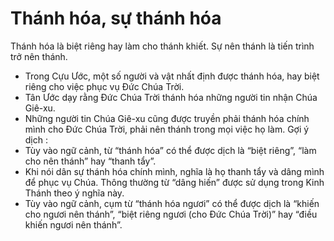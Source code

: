 # Thánh hóa, sự thánh hóa

Thánh hóa là biệt riêng hay làm cho thánh khiết. Sự nên thánh là tiến trình trở nên thánh.
- Trong Cựu Ước, một số người và vật nhất định được thánh hóa, hay biệt riêng cho việc phục vụ Đức Chúa Trời. 
- Tân Ước dạy rằng Đức Chúa Trời thánh hóa những người tin nhận Chúa Giê-xu. 
- Những người tin Chúa Giê-xu cũng được truyền phải thánh hóa chính mình cho Đức Chúa Trời, phải nên thánh trong mọi việc họ làm. 
Gợi ý dịch :
- Tùy vào ngữ cảnh, từ “thánh hóa” có thể được dịch là “biệt riêng”, “làm cho nên thánh” hay “thanh tẩy”. 
- Khi nói dân sự thánh hóa chính mình, nghĩa là họ thanh tẩy và dâng mình để phục vụ Chúa. Thông thường từ “dâng hiến” được sử dụng trong Kinh Thánh theo ý nghĩa này.
- Tùy vào ngữ cảnh, cụm từ “thánh hóa ngươi” có thể được dịch là “khiến cho ngươi nên thánh”, “biệt riêng ngươi (cho Đức Chúa Trời)” hay “điều khiến ngươi nên thánh”.

